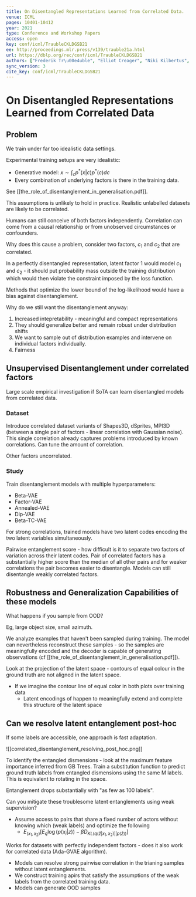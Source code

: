```yaml
---
title: On Disentangled Representations Learned from Correlated Data.
venue: ICML
pages: 10401-10412
year: 2021
type: Conference and Workshop Papers
access: open
key: conf/icml/TraubleCKLDGSB21
ee: http://proceedings.mlr.press/v139/trauble21a.html
url: https://dblp.org/rec/conf/icml/TraubleCKLDGSB21
authors: ["Frederik Tr\u00e4uble", "Elliot Creager", "Niki Kilbertus", "Francesco Locatello", "Andrea Dittadi", "Anirudh Goyal", "Bernhard Sch\u00f6lkopf", "Stefan Bauer"]
sync_version: 3
cite_key: conf/icml/TraubleCKLDGSB21
---
```


# On Disentangled Representations Learned from Correlated Data

## Problem

We train under far too idealistic data settings.

Experimental training setups are very idealistic:
 - Generative model: $x \sim \int_c p^* (x|c) p^* (c) dc$
 - Every combination of underlying factors is there in the training data.


See [[the_role_of_disentanglement_in_generalisation.pdf]].

This assumptions is unlikely to hold in practice. Realistic unlabelled datasets are likely to be correlated.

Humans can still conceive of both factors independently. Correlation can come from a causal relationship or from unobserved circumstances or confounders.

Why does this cause a problem, consider two factors, $c_1$ and $c_2$ that are correlated.

In a perfectly disentangled representation, latent factor 1 would model $c_1$ and $c_2$ - it should put probability mass outside the training distribution which would then violate the constraint imposed by the loss function.

Methods that optimize the lower bound of the log-likelihood would have a bias against disentanglement.

Why do we still want the disentanglement anyway:
1. Increased intepretability - meaningful and compact representations
2. They should generalize better and remain robust under distribution shifts
3. We want to sample out of distribution examples and intervene on individual factors individually.
4. Fairness


## Unsupervised Disentanglement under correlated factors

Large scale empirical investigation if SoTA can learn disentangled models from correlated data.

### Dataset

Introduce correlated dataset variants of Shapes3D, dSprites, MPI3D (between a single pair of factors - linear correlation with Gaussian noise). This single correlation already captures problems introduced by known correlations. Can tune the amount of correlation.

Other factors uncorrelated.

### Study

Train disentanglement models with multiple hyperparameters:
 - Beta-VAE
 - Factor-VAE
 - Annealed-VAE
 - Dip-VAE
 - Beta-TC-VAE

For strong correlations, trained models have two latent codes encoding the two latent variables simultaneously.

Pairwise entanglement score - how difficult is it to separate two factors of variation across their latent codes. Pair of correlated factors has a substantially higher score than the median of all other pairs and for weaker correlations the pair becomes easier to disentangle. Models can still disentangle weakly correlated factors.

## Robustness and Generalization Capabilities of these models

What happens if you sample from OOD?

Eg, large object size, small azimuth.

We analyze examples that haven't been sampled during training. The model can nevertheless reconstruct these samples - so the samples are meaningfully encoded and the decoder is capable of generating observations (cf [[the_role_of_disentanglement_in_generalisation.pdf]]).

Look at the projection of the latent space - contours of equal colour in the ground truth are not aligned in the latent space.

 - If we imagine the contour line of equal color in both plots over training data
	 - Latent encodings of happen to meaningfully extend and complete this structure of the latent space



## Can we resolve latent entanglement post-hoc

If some labels are accessible, one approach is fast adaptation.

![[correlated_disentanglement_resolving_post_hoc.png]]

To identify the entangled dismensions - look at the maximum feature importance inferred from GB Trees. Train a substitution function to predict ground truth labels from entangled dismensions using the same M labels. This is equivalent to rotating in the space.

Entanglement drops substantially with "as few as 100 labels".

Can you mitigate these troublesome latent entanglements using weak supervision?

  - Assume access to pairs that share a fixed number of actors without knowing which (weak labels) and optimize the following
	  - $E_{(x_1, x_2)} [E_{q} \log (p(x_i|z)) - \beta D_{KL(q(\hat z|x_1, x_2)||p(\hat z))}]$


Works for datasets with perfectly independent factors - does it also work for correlated data (Ada-GVAE algorithm).

 - Models can resolve strong pairwise correlation in the trianing samples without latent entanglements.
 - We construct training apirs that satisfy the assumptions of the weak labels from the correlated training data.
 - Models can generate OOD samples